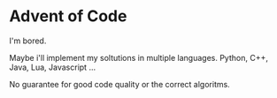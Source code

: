 # Advent of Code

I'm bored.

Maybe i'll implement my soltutions in multiple languages. Python, C++, Java, Lua, Javascript ...

No guarantee for good code quality or the correct algoritms.